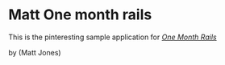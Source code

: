 # Matt One month rails

This is the pinteresting sample application for 
[*One Month Rails*](http://onemonthrails.com)

by (Matt Jones)